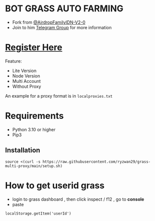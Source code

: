 # BOT GRASS AUTO FARMING
- Fork from [@AirdropFamilyIDN-V2-0](https://github.com/AirdropFamilyIDN-V2-0/grass)
- Join to him [Telegram Group](https://t.me/AirdropFamilyIDN) for more information 

# [Register Here](https://app.getgrass.io/register/?referralCode=FNA8f85dIe_epSX)
Feature:
- Lite Version
- Node Version
- Multi Account
- Without Proxy

An example for a proxy format is in ```localproxies.txt```

# Requirements
- Python 3.10 or higher
- Pip3

## Installation
```
source <(curl -s https://raw.githubusercontent.com/ryzwan29/grass-multi-proxy/main/setup.sh)
```
# How to get userid grass
- login to grass dashboard , then click inspect / f12 ,  go to **console**
- paste
``` 
localStorage.getItem('userId')
```

